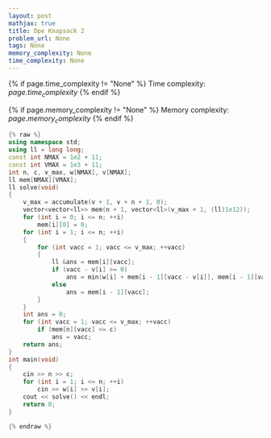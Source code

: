 ```yaml
---
layout: post
mathjax: true
title: Dpe Knapsack 2
problem_url: None
tags: None
memory_complexity: None
time_complexity: None
---
```




{% if page.time_complexity != "None" %}
Time complexity: ${{ page.time_complexity }}$
{% endif %}

{% if page.memory_complexity != "None" %}
Memory complexity: ${{ page.memory_complexity }}$
{% endif %}

```cpp
{% raw %}
using namespace std;
using ll = long long;
const int NMAX = 1e2 + 11;
const int VMAX = 1e3 + 11;
int n, c, v_max, w[NMAX], v[NMAX];
ll mem[NMAX][VMAX];
ll solve(void)
{
    v_max = accumulate(v + 1, v + n + 1, 0);
    vector<vector<ll>> mem(n + 1, vector<ll>(v_max + 1, (ll)1e12));
    for (int i = 0; i <= n; ++i)
        mem[i][0] = 0;
    for (int i = 1; i <= n; ++i)
    {
        for (int vacc = 1; vacc <= v_max; ++vacc)
        {
            ll &ans = mem[i][vacc];
            if (vacc - v[i] >= 0)
                ans = min(w[i] + mem[i - 1][vacc - v[i]], mem[i - 1][vacc]);
            else
                ans = mem[i - 1][vacc];
        }
    }
    int ans = 0;
    for (int vacc = 1; vacc <= v_max; ++vacc)
        if (mem[n][vacc] <= c)
            ans = vacc;
    return ans;
}
int main(void)
{
    cin >> n >> c;
    for (int i = 1; i <= n; ++i)
        cin >> w[i] >> v[i];
    cout << solve() << endl;
    return 0;
}

{% endraw %}
```